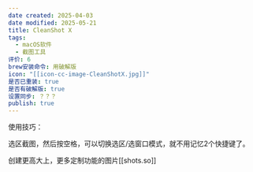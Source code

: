 ```yaml
---
date created: 2025-04-03
date modified: 2025-05-21
title: CleanShot X
tags:
  - macOS软件
  - 截图工具
评价: 6
brew安装命令: 用破解版
icon: "[[icon-cc-image-CleanShotX.jpg]]"
是否已重装: true
是否有破解版: true
设置同步: ？？？
publish: true
---
```

使用技巧：

选区截图，然后按空格，可以切换选区/选窗口模式，就不用记忆2个快捷键了。

创建更高大上，更多定制功能的图片[[shots.so]]